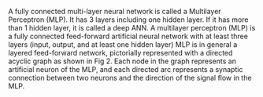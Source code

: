A fully connected multi-layer neural network is called a Multilayer Perceptron (MLP). It has 3 layers including one hidden layer. If it has more than 1 hidden layer,
it is called a deep ANN.
A multilayer perceptron (MLP) is a fully connected feed-forward artificial neural network with at least three layers (input, output, and at least one hidden layer)
MLP is in general a layered feed-forward network, pictorially represented with a directed acyclic graph as shown in Fig 2. Each node in the graph represents an artificial neuron of the MLP, and each directed arc represents a synaptic connection between two neurons and the direction of the signal flow in the MLP.
